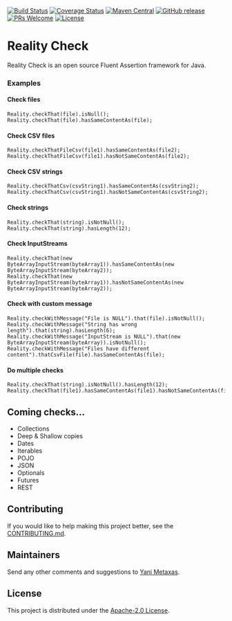 [![Build Status](https://travis-ci.org/imetaxas/realitycheck.svg?branch=master)](https://travis-ci.org/imetaxas/realitycheck)
[![Coverage Status](https://coveralls.io/repos/github/imetaxas/realitycheck/badge.svg?branch=master&service=github)](https://coveralls.io/github/imetaxas/realitycheck?branch=master)
[![Maven Central](https://maven-badges.herokuapp.com/maven-central/com.yanimetaxas/realitycheck/badge.svg)](https://maven-badges.herokuapp.com/maven-central/com.yanimetaxas/realitycheck/)
[![GitHub release](http://github-release-version.herokuapp.com/github/imetaxas/realitycheck/release.svg)](https://github.com/imetaxas/realitycheck/releases/latest)
[![PRs Welcome](https://img.shields.io/badge/PRs-welcome-green.svg)](http://makeapullrequest.com)
[![License](https://img.shields.io/badge/License-Apache%202.0-blue.svg)](https://opensource.org/licenses/Apache-2.0)

# Reality Check
Reality Check is an open source Fluent Assertion framework for Java.

### Examples

#### Check files
  ```
  Reality.checkThat(file).isNull();
  Reality.checkThat(file).hasSameContentAs(file);
  ```
#### Check CSV files
  ```
  Reality.checkThatFileCsv(file1).hasSameContentAs(file2);
  Reality.checkThatFileCsv(file1).hasNotSameContentAs(file2);
  ```
#### Check CSV strings
  ```
  Reality.checkThatCsv(csvString1).hasSameContentAs(csvString2);
  Reality.checkThatCsv(csvString1).hasNotSameContentAs(csvString2);
  ```
#### Check strings
  ```
  Reality.checkThat(string).isNotNull();
  Reality.checkThat(string).hasLength(12);
  ```
#### Check InputStreams
  ```
  Reality.checkThat(new ByteArrayInputStream(byteArray1)).hasSameContentAs(new ByteArrayInputStream(byteArray2));
  Reality.checkThat(new ByteArrayInputStream(byteArray1)).hasNotSameContentAs(new ByteArrayInputStream(byteArray2));
  ```
#### Check with custom message
  ```
  Reality.checkWithMessage("File is NULL").that(file).isNotNull();
  Reality.checkWithMessage("String has wrong length").that(string).hasLength(6);
  Reality.checkWithMessage("InputStream is NULL").that(new ByteArrayInputStream(byteArray)).isNotNull();
  Reality.checkWithMessage("Files have different content").thatCsvFile(file).hasSameContentAs(file);
  ```
#### Do multiple checks
  ```
  Reality.checkThat(string).isNotNull().hasLength(12);
  Reality.checkThat(file1).hasSameContentAs(file1).hasNotSameContentAs(file2);
  ```
Coming checks...
-------
  *  Collections
  *  Deep & Shallow copies
  *  Dates
  *  Iterables
  *  POJO
  *  JSON
  *  Optionals
  *  Futures
  *  REST


## Contributing
If you would like to help making this project better, see the [CONTRIBUTING.md](CONTRIBUTING.md).  

## Maintainers
Send any other comments and suggestions to [Yani Metaxas](https://github.com/imetaxas).

## License
This project is distributed under the [Apache-2.0 License](LICENSE).
